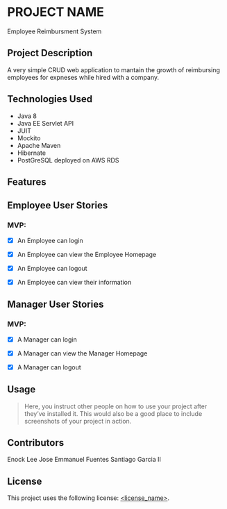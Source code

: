 # PROJECT NAME
Employee Reimbursment System
## Project Description

A very simple CRUD web application to mantain the growth of reimbursing employees for expneses while hired with a company. 

## Technologies Used

* Java 8 
* Java EE Servlet API 
* JUIT
* Mockito
* Apache Maven 
* Hibernate
* PostGreSQL deployed on AWS RDS


## Features

## Employee User Stories 
### MVP:
- [X] An Employee can login
- [X] An Employee can view the Employee Homepage
- [X] An Employee can logout
- [X] An Employee can view their information


## Manager User Stories
### MVP:
- [X] A Manager can login
- [X] A Manager can view the Manager Homepage
- [X] A Manager can logout



## Usage

> Here, you instruct other people on how to use your project after they’ve installed it. This would also be a good place to include screenshots of your project in action.

## Contributors

Enock Lee 
Jose Emmanuel Fuentes
Santiago Garcia II 

## License

This project uses the following license: [<license_name>](<link>).
